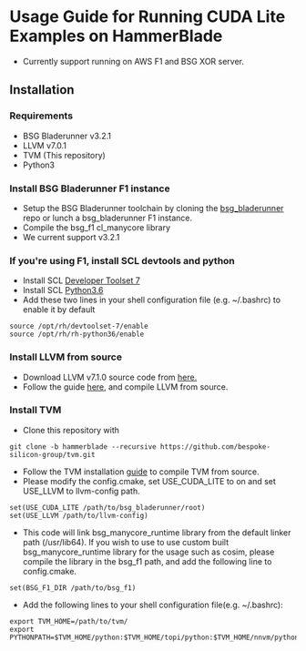 # Usage Guide for Running CUDA Lite Examples on HammerBlade
- Currently support running on AWS F1 and BSG XOR server.

## Installation
### Requirements
* BSG Bladerunner v3.2.1
* LLVM v7.0.1
* TVM (This repository)
* Python3

### Install BSG Bladerunner F1 instance
* Setup the BSG Bladerunner toolchain by cloning the [bsg_bladerunner](https://github.com/bespoke-silicon-group/bsg_bladerunner/tree/master) repo or lunch a bsg_bladerunner F1 instance.
* Compile the bsg_f1 cl_manycore library
* We current support v3.2.1

### If you're using F1, install SCL devtools and python
* Install SCL [Developer Toolset 7](https://www.softwarecollections.org/en/scls/rhscl/devtoolset-7/)
* Install SCL [Python3.6](https://www.softwarecollections.org/en/scls/rhscl/rh-python36/)
* Add these two lines in your shell configuration file (e.g. ~/.bashrc) to enable it by default
```shell
source /opt/rh/devtoolset-7/enable
source /opt/rh/rh-python36/enable
```

### Install LLVM from source
* Download LLVM v7.1.0 source code from [here.](https://github.com/llvm/llvm-project/releases/download/llvmorg-7.1.0/llvm-7.1.0.src.tar.xz)
* Follow the guide [here](https://llvm.org/docs/GettingStarted.html), and compile LLVM from source.

### Install TVM
* Clone this repository with
```shell
git clone -b hammerblade --recursive https://github.com/bespoke-silicon-group/tvm.git
```
* Follow the TVM installation [guide](https://docs.tvm.ai/install/from_source.html) to compile TVM from source.
* Please modify the config.cmake, set USE_CUDA_LITE to on and set USE_LLVM to llvm-config path.
```shell
set(USE_CUDA_LITE /path/to/bsg_bladerunner/root)
set(USE_LLVM /path/to/llvm-config)
```
* This code will link bsg_manycore_runtime library from the default linker path (/usr/lib64). If you wish to use to use custom built bsg_manycore_runtime library for the usage such as cosim, please compile the library in the bsg_f1 path, and add the following line to config.cmake.
```shell
set(BSG_F1_DIR /path/to/bsg_f1)
```
* Add the following lines to your shell configuration file(e.g. ~/.bashrc): 
```shell
export TVM_HOME=/path/to/tvm/
export PYTHONPATH=$TVM_HOME/python:$TVM_HOME/topi/python:$TVM_HOME/nnvm/python:$TVM_HOME/hb/python:${PYTHONPATH}"
```


